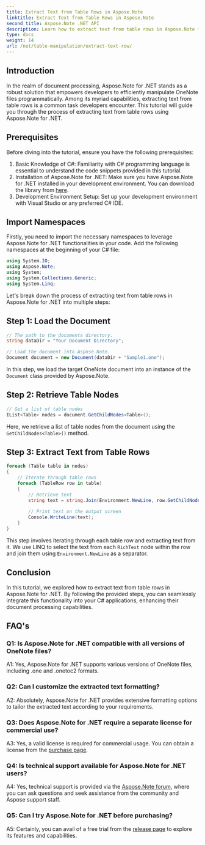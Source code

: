 ```yaml
---
title: Extract Text from Table Rows in Aspose.Note
linktitle: Extract Text from Table Rows in Aspose.Note
second_title: Aspose.Note .NET API
description: Learn how to extract text from table rows in Aspose.Note for .NET with this comprehensive tutorial.
type: docs
weight: 14
url: /net/table-manipulation/extract-text-row/
---
```

## Introduction

In the realm of document processing, Aspose.Note for .NET stands as a robust solution that empowers developers to efficiently manipulate OneNote files programmatically. Among its myriad capabilities, extracting text from table rows is a common task developers encounter. This tutorial will guide you through the process of extracting text from table rows using Aspose.Note for .NET.

## Prerequisites

Before diving into the tutorial, ensure you have the following prerequisites:

1. Basic Knowledge of C#: Familiarity with C# programming language is essential to understand the code snippets provided in this tutorial.
2. Installation of Aspose.Note for .NET: Make sure you have Aspose.Note for .NET installed in your development environment. You can download the library from [here](https://releases.aspose.com/note/net/).
3. Development Environment Setup: Set up your development environment with Visual Studio or any preferred C# IDE.

## Import Namespaces

Firstly, you need to import the necessary namespaces to leverage Aspose.Note for .NET functionalities in your code. Add the following namespaces at the beginning of your C# file:

```csharp
using System.IO;
using Aspose.Note;
using System;
using System.Collections.Generic;
using System.Linq;
```

Let's break down the process of extracting text from table rows in Aspose.Note for .NET into multiple steps:

## Step 1: Load the Document

```csharp
// The path to the documents directory.
string dataDir = "Your Document Directory";

// Load the document into Aspose.Note.
Document document = new Document(dataDir + "Sample1.one");
```

In this step, we load the target OneNote document into an instance of the `Document` class provided by Aspose.Note.

## Step 2: Retrieve Table Nodes

```csharp
// Get a list of table nodes
IList<Table> nodes = document.GetChildNodes<Table>();
```

Here, we retrieve a list of table nodes from the document using the `GetChildNodes<Table>()` method.

## Step 3: Extract Text from Table Rows

```csharp
foreach (Table table in nodes)
{
	// Iterate through table rows
	foreach (TableRow row in table)
	{
		// Retrieve text
		string text = string.Join(Environment.NewLine, row.GetChildNodes<RichText>().Select(e => e.Text)) + Environment.NewLine;
   
		// Print text on the output screen
		Console.WriteLine(text);
	}
}
```

This step involves iterating through each table row and extracting text from it. We use LINQ to select the text from each `RichText` node within the row and join them using `Environment.NewLine` as a separator.

## Conclusion

In this tutorial, we explored how to extract text from table rows in Aspose.Note for .NET. By following the provided steps, you can seamlessly integrate this functionality into your C# applications, enhancing their document processing capabilities.

## FAQ's

### Q1: Is Aspose.Note for .NET compatible with all versions of OneNote files?

A1: Yes, Aspose.Note for .NET supports various versions of OneNote files, including .one and .onetoc2 formats.

### Q2: Can I customize the extracted text formatting?

A2: Absolutely, Aspose.Note for .NET provides extensive formatting options to tailor the extracted text according to your requirements.

### Q3: Does Aspose.Note for .NET require a separate license for commercial use?

A3: Yes, a valid license is required for commercial usage. You can obtain a license from the [purchase page](https://purchase.aspose.com/buy).

### Q4: Is technical support available for Aspose.Note for .NET users?

A4: Yes, technical support is provided via the [Aspose.Note forum](https://forum.aspose.com/c/note/28), where you can ask questions and seek assistance from the community and Aspose support staff.

### Q5: Can I try Aspose.Note for .NET before purchasing?

A5: Certainly, you can avail of a free trial from the [release page](https://releases.aspose.com/) to explore its features and capabilities.
